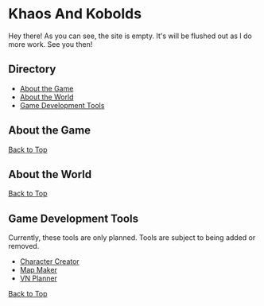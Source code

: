 # Khaos And Kobolds

Hey there! As you can see, the site is empty. It's will be flushed out as I do more work. See you then!

## Directory
- [About the Game](#about-the-game)
- [About the World](#about-the-world)
- [Game Development Tools](#game-development-tools)

## About the Game

[Back to Top](#khaos-and-kobolds)

## About the World

[Back to Top](#khaos-and-kobolds)

## Game Development Tools

Currently, these tools are only planned. Tools are subject to being added or removed.

- [Character Creator]()
- [Map Maker]()
- [VN Planner]()

[Back to Top](#khaos-and-kobolds)
